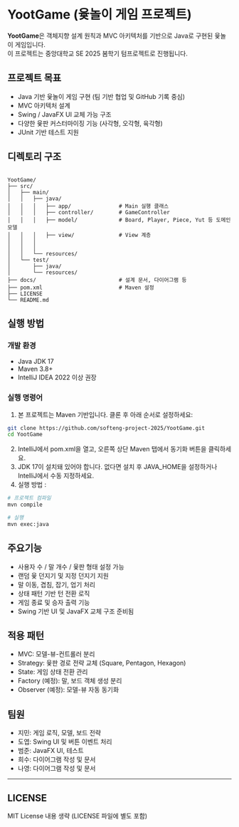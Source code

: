 # YootGame (윷놀이 게임 프로젝트)

**YootGame**은 객체지향 설계 원칙과 MVC 아키텍처를 기반으로 Java로 구현된 윷놀이 게임입니다.  
이 프로젝트는 중앙대학교 SE 2025 봄학기 텀프로젝트로 진행됩니다.

## 프로젝트 목표
- Java 기반 윷놀이 게임 구현 (팀 기반 협업 및 GitHub 기록 중심)
- MVC 아키텍처 설계
- Swing / JavaFX UI 교체 가능 구조
- 다양한 윷판 커스터마이징 기능 (사각형, 오각형, 육각형)
- JUnit 기반 테스트 지원

## 디렉토리 구조
<pre><code>
YootGame/
├── src/
│   ├── main/
│   │   ├── java/
│   │   │   ├── app/               # Main 실행 클래스
│   │   │   ├── controller/        # GameController
│   │   │   ├── model/             # Board, Player, Piece, Yut 등 도메인 모델
│   │   │   ├── view/              # View 계층
│   │   │ 
│   │   │   
│   │   └── resources/
│   └── test/
│       ├── java/
│       └── resources/
├── docs/                          # 설계 문서, 다이어그램 등
├── pom.xml                        # Maven 설정
├── LICENSE
└── README.md
</code></pre>

## 실행 방법

### 개발 환경
- Java JDK 17
- Maven 3.8+
- IntelliJ IDEA 2022 이상 권장

### 실행 명령어

1. 본 프로젝트는 Maven 기반입니다. 클론 후 아래 순서로 설정하세요:

```bash
git clone https://github.com/softeng-project-2025/YootGame.git
cd YootGame
```

2.	IntelliJ에서 pom.xml을 열고, 오른쪽 상단 Maven 탭에서 동기화 버튼을 클릭하세요. 
3. JDK 17이 설치돼 있어야 합니다. 없다면 설치 후 JAVA_HOME을 설정하거나 IntelliJ에서 수동 지정하세요.
4. 실행 방법 :
```bash
# 프로젝트 컴파일
mvn compile

# 실행
mvn exec:java
```

## 주요기능

- 사용자 수 / 말 개수 / 윷판 형태 설정 가능 
- 랜덤 윷 던지기 및 지정 던지기 지원 
- 말 이동, 겹침, 잡기, 업기 처리 
- 상태 패턴 기반 턴 전환 로직 
- 게임 종료 및 승자 출력 기능 
- Swing 기반 UI 및 JavaFX 교체 구조 준비됨

## 적용 패턴

- MVC: 모델-뷰-컨트롤러 분리 
- Strategy: 윷판 경로 전략 교체 (Square, Pentagon, Hexagon)
- State: 게임 상태 전환 관리 
- Factory (예정): 말, 보드 객체 생성 분리 
- Observer (예정): 모델-뷰 자동 동기화



## 팀원

- 지민: 게임 로직, 모델, 보드 전략 
- 도엽: Swing UI 및 버튼 이벤트 처리
- 범준: JavaFX UI, 테스트
- 희수: 다이어그램 작성 및 문서
- 나영: 다이어그램 작성 및 문서


---

## LICENSE

MIT License 내용 생략 (LICENSE 파일에 별도 포함)